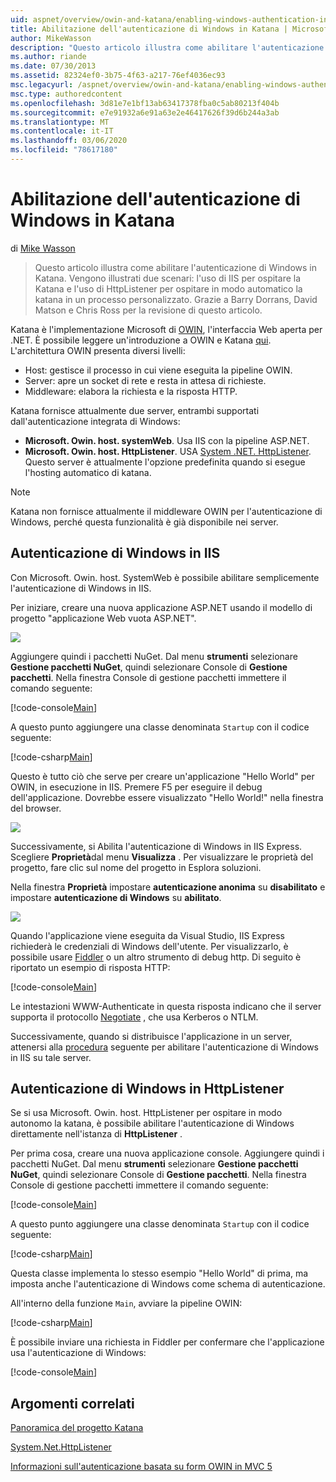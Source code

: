 ```yaml
---
uid: aspnet/overview/owin-and-katana/enabling-windows-authentication-in-katana
title: Abilitazione dell'autenticazione di Windows in Katana | Microsoft Docs
author: MikeWasson
description: "Questo articolo illustra come abilitare l'autenticazione di Windows in Katana. Vengono illustrati due scenari: l'utilizzo di IIS per ospitare la Katana e l'utilizzo di HttpListener per l'hosting automatico di Kat..."
ms.author: riande
ms.date: 07/30/2013
ms.assetid: 82324ef0-3b75-4f63-a217-76ef4036ec93
msc.legacyurl: /aspnet/overview/owin-and-katana/enabling-windows-authentication-in-katana
msc.type: authoredcontent
ms.openlocfilehash: 3d81e7e1bf13ab63417378fba0c5ab80213f404b
ms.sourcegitcommit: e7e91932a6e91a63e2e46417626f39d6b244a3ab
ms.translationtype: MT
ms.contentlocale: it-IT
ms.lasthandoff: 03/06/2020
ms.locfileid: "78617180"
---
```

# <a name="enabling-windows-authentication-in-katana"></a>Abilitazione dell'autenticazione di Windows in Katana

di [Mike Wasson](https://github.com/MikeWasson)

> Questo articolo illustra come abilitare l'autenticazione di Windows in Katana. Vengono illustrati due scenari: l'uso di IIS per ospitare la Katana e l'uso di HttpListener per ospitare in modo automatico la katana in un processo personalizzato. Grazie a Barry Dorrans, David Matson e Chris Ross per la revisione di questo articolo.

Katana è l'implementazione Microsoft di [OWIN](http://owin.org/), l'interfaccia Web aperta per .NET. È possibile leggere un'introduzione a OWIN e Katana [qui](an-overview-of-project-katana.md). L'architettura OWIN presenta diversi livelli:

- Host: gestisce il processo in cui viene eseguita la pipeline OWIN.
- Server: apre un socket di rete e resta in attesa di richieste.
- Middleware: elabora la richiesta e la risposta HTTP.

Katana fornisce attualmente due server, entrambi supportati dall'autenticazione integrata di Windows:

- **Microsoft. Owin. host. systemWeb**. Usa IIS con la pipeline ASP.NET.
- **Microsoft. Owin. host. HttpListener**. USA [System .NET. HttpListener](https://msdn.microsoft.com/library/system.net.httplistener.aspx). Questo server è attualmente l'opzione predefinita quando si esegue l'hosting automatico di katana.

> [!NOTE]
> Katana non fornisce attualmente il middleware OWIN per l'autenticazione di Windows, perché questa funzionalità è già disponibile nei server.

## <a name="windows-authentication-in-iis"></a>Autenticazione di Windows in IIS

Con Microsoft. Owin. host. SystemWeb è possibile abilitare semplicemente l'autenticazione di Windows in IIS.

Per iniziare, creare una nuova applicazione ASP.NET usando il modello di progetto "applicazione Web vuota ASP.NET".

![](enabling-windows-authentication-in-katana/_static/image1.png)

Aggiungere quindi i pacchetti NuGet. Dal menu **strumenti** selezionare **Gestione pacchetti NuGet**, quindi selezionare Console di **Gestione pacchetti**. Nella finestra Console di gestione pacchetti immettere il comando seguente:

[!code-console[Main](enabling-windows-authentication-in-katana/samples/sample1.cmd)]

A questo punto aggiungere una classe denominata `Startup` con il codice seguente:

[!code-csharp[Main](enabling-windows-authentication-in-katana/samples/sample2.cs)]

Questo è tutto ciò che serve per creare un'applicazione "Hello World" per OWIN, in esecuzione in IIS. ‎Premere F5 per eseguire il debug dell'applicazione. Dovrebbe essere visualizzato "Hello World!" nella finestra del browser.

![](enabling-windows-authentication-in-katana/_static/image2.png)

Successivamente, si Abilita l'autenticazione di Windows in IIS Express. Scegliere **Proprietà**dal menu **Visualizza** . Per visualizzare le proprietà del progetto, fare clic sul nome del progetto in Esplora soluzioni.

Nella finestra **Proprietà** impostare **autenticazione anonima** su **disabilitato** e impostare **autenticazione di Windows** su **abilitato**.

![](enabling-windows-authentication-in-katana/_static/image3.png)

Quando l'applicazione viene eseguita da Visual Studio, IIS Express richiederà le credenziali di Windows dell'utente. Per visualizzarlo, è possibile usare [Fiddler](http://fiddler2.com/home) o un altro strumento di debug http. Di seguito è riportato un esempio di risposta HTTP:

[!code-console[Main](enabling-windows-authentication-in-katana/samples/sample3.cmd?highlight=1,5-6)]

Le intestazioni WWW-Authenticate in questa risposta indicano che il server supporta il protocollo [Negotiate](http://www.ietf.org/rfc/rfc4559.txt) , che usa Kerberos o NTLM.

Successivamente, quando si distribuisce l'applicazione in un server, attenersi alla [procedura](https://www.iis.net/configreference/system.webserver/security/authentication/windowsauthentication) seguente per abilitare l'autenticazione di Windows in IIS su tale server.

## <a name="windows-authentication-in-httplistener"></a>Autenticazione di Windows in HttpListener

Se si usa Microsoft. Owin. host. HttpListener per ospitare in modo autonomo la katana, è possibile abilitare l'autenticazione di Windows direttamente nell'istanza di **HttpListener** .

Per prima cosa, creare una nuova applicazione console. Aggiungere quindi i pacchetti NuGet. Dal menu **strumenti** selezionare **Gestione pacchetti NuGet**, quindi selezionare Console di **Gestione pacchetti**. Nella finestra Console di gestione pacchetti immettere il comando seguente:

[!code-console[Main](enabling-windows-authentication-in-katana/samples/sample4.cmd)]

A questo punto aggiungere una classe denominata `Startup` con il codice seguente:

[!code-csharp[Main](enabling-windows-authentication-in-katana/samples/sample5.cs)]

Questa classe implementa lo stesso esempio "Hello World" di prima, ma imposta anche l'autenticazione di Windows come schema di autenticazione.

All'interno della funzione `Main`, avviare la pipeline OWIN:

[!code-csharp[Main](enabling-windows-authentication-in-katana/samples/sample6.cs)]

È possibile inviare una richiesta in Fiddler per confermare che l'applicazione usa l'autenticazione di Windows:

[!code-console[Main](enabling-windows-authentication-in-katana/samples/sample7.cmd?highlight=1,4-5)]

## <a name="related-topics"></a>Argomenti correlati

[Panoramica del progetto Katana](an-overview-of-project-katana.md)

[System.Net.HttpListener](https://msdn.microsoft.com/library/system.net.httplistener.aspx)

[Informazioni sull'autenticazione basata su form OWIN in MVC 5](https://blogs.msdn.com/b/webdev/archive/2013/07/03/understanding-owin-forms-authentication-in-mvc-5.aspx)
